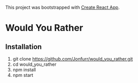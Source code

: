 This project was bootstrapped with [Create React App](https://github.com/facebookincubator/create-react-app).

# Would You Rather

## Installation
1. git clone https://github.com/Jonfurr/would_you_rather.git
2. cd would_you_rather
3. npm install
4. npm start